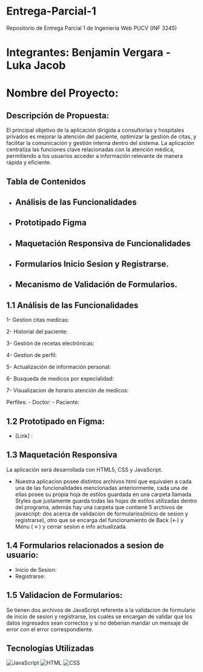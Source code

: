 # Entrega-Parcial-1
Repositorio de Entrega Parcial 1 de Ingenieria Web PUCV (INF 3245)


# Integrantes: Benjamin Vergara - Luka Jacob


# Nombre del Proyecto:  


## Descripción de Propuesta:
El principal objetivo de la aplicación  dirigida a consultorías y hospitales privados es mejorar la atención del paciente, optimizar la gestión de citas, y facilitar la comunicación y gestión interna dentro del sistema. La aplicación centraliza las funciones clave relacionadas con la atención médica, permitiendo a los usuarios acceder a información relevante de manera rápida y eficiente.




## Tabla de Contenidos
- ## Análisis de las Funcionalidades
- ## Prototipado Figma
- ## Maquetación Responsiva de Funcionalidades
- ## Formularios Inicio Sesion y Registrarse.
- ## Mecanismo de Validación de Formularios.

## 1.1 Análisis de las Funcionalidades


1- Gestion citas medicas:

2- Historial del paciente: 

3- Gestión de recetas electrónicas:

4- Gestion de perfil:

5- Actualización de información personal: 

6- Busqueda de medicos por especialidad:

7- Visualizacion de horario atención de medicos:

Perfiles: - Doctor:
          - Paciente:





## 1.2 Prototipado en Figma:
 - [Link] : 



## 1.3 Maquetación Responsiva
La aplicación será desarrollada con HTML5, CSS y JavaScript.

- Nuestra aplicacion posee distintos archivos html que equivalen a cada una de las funcionalidades mencionadas anteriormente, cada una de ellas posee su propia hoja de estilos guardada en una carpeta llamada Styles que justamente guarda todas las hojas de estilos utilizadas dentro del programa, además hay una carpeta que contiene 5 archivos de javascript: dos acerca de validacion de formularios(inicio de sesion y registrarse), otro que se encarga del funcionamiento de Back (<-)  y Menu ( ≡ ) y cerrar sesion e info actualizada.


## 1.4 Formularios relacionados a sesion de usuario:
- Inicio de Sesion: 
- Registrarse:

## 1.5 Validacion de Formularios: 
Se tienen dos archivos de JavaScript referente a la validacion de formulario de inicio de sesion y registrarse, los cuales se encargan de validar que los datos ingresados sean correctos y si no deberian mandar un mensaje de error con el error correspondiente.


## Tecnologías Utilizadas
![JavaScript](https://img.shields.io/badge/JavaScript-F7DF1E?style=flat&logo=javascript&logoColor=black)
![HTML](https://img.shields.io/badge/HTML5-E34F26?style=flat&logo=html5&logoColor=white)
![CSS](https://img.shields.io/badge/CSS3-1572B6?style=flat&logo=css3&logoColor=white)


